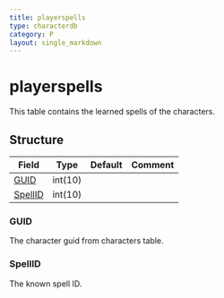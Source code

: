 ```yaml
---
title: playerspells
type: characterdb
category: P
layout: single_markdown
---
```


# playerspells
This table contains the learned spells of the characters.

## Structure

Field               | Type    | Default | Comment
------------------- | ------- | ------- | -------
[GUID](#GUID)       | int(10) |         |        
[SpellID](#SpellID) | int(10) |         |        

### GUID

The character guid from characters table.

### SpellID

The known spell ID.